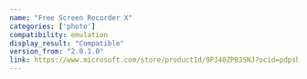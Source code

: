 ```yaml
---
name: "Free Screen Recorder X"
categories: ['photo']
compatibility: emulation
display_result: "Compatible"
version_from: "2.0.1.0"
link: https://www.microsoft.com/store/productId/9PJ40ZPBJSNJ?ocid=pdpshare
---
```

